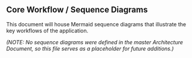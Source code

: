 ## Core Workflow / Sequence Diagrams

This document will house Mermaid sequence diagrams that illustrate the key workflows of the application.

*(NOTE: No sequence diagrams were defined in the master Architecture Document, so this file serves as a placeholder for future additions.)*
